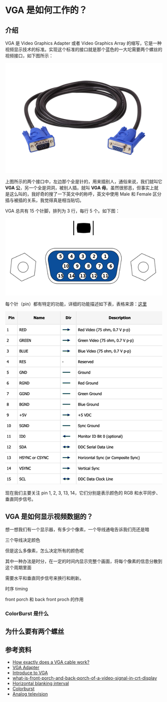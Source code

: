# VGA 是如何工作的？

## 介绍

VGA 是 Video Graphics Adapter 或者 Video Graphics Array 的缩写，它是一种视频显示技术的标准。实现这个标准的接口就是那个蓝色的一大坨需要两个螺丝的视频接口，如下图所示：

![](../img/img_vga.jpg)

上图所示的两个接口中，左边那个全是针的，用来插别人，通俗来说，我们就叫它 **VGA 公**，另一个全是洞洞，被别人插，就叫 **VGA 母**。虽然很邪恶，但事实上就是这么叫的，我好奇的搜了一下英文中的称呼，英文中使用 Male 和 Female 区分插与被插的关系，我觉得真是相当贴切。

VGA 总共有 15 个针脚，排列为 3 行，每行 5 个。如下图：

![](../img/img_vga_port.png)

每个针（pin）都有特定的功能，详细的功能描述如下表，表格来源：[这里](https://pinouts.ru/Video/VGAVesaDdc_pinout.shtml)

![](../img/img_vga_pin_table.png)

现在我们主要关注 pin 1, 2, 3, 13, 14，它们分别是表示颜色的 RGB 和水平同步、垂直同步信号。

## VGA 是如何显示视频数据的？

想一想我们有一个显示器，有多少个像素，一个导线通电告诉我们亮还是暗

三个导线决定颜色

但是这么多像素，怎么决定所有的颜色呢

其中一种办法是时分，在一定的时间内显示完整个画面，将每个像素的信息分散到这个周期里面

需要水平和垂直同步信号来换行和刷新。

时序 timing

front porch 和 back front proch 的作用

### ColorBurst 是什么

## 为什么要有两个螺丝

## 参考资料

* [How exactly does a VGA cable work?](https://electronics.stackexchange.com/questions/166681/how-exactly-does-a-vga-cable-work)
* [VGA Adapter](http://www.eecg.utoronto.ca/~jayar/ece241_06F/vga/index.html)
* [Introduce to VGA](http://media.ee.ntu.edu.tw/personal/pcwu/dclab/dclab_10.pdf)
* [what-is-front-porch-and-back-porch-of-a-video-signal-in-crt-display](https://electronics.stackexchange.com/questions/201011/what-is-front-porch-and-back-porch-of-a-video-signal-in-crt-display/201014#201014)
* [Horizontal blanking interval](https://en.wikipedia.org/wiki/Horizontal_blanking_interval)
* [Colorburst](https://en.wikipedia.org/wiki/Colorburst)
* [Analog television](https://en.wikipedia.org/wiki/Analog_television)